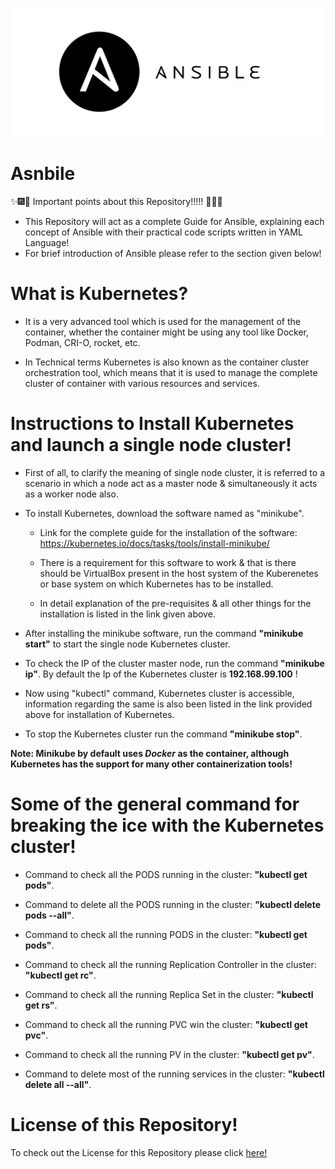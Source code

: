 ![Ansible](Images/ansible.png)

# Asnbile

:sparkles::fireworks::tada: Important points about this Repository!!!!! :tada::fireworks::sparkles:


- This Repository will act as a complete Guide for Ansible, explaining each concept of Ansible with their practical code scripts written in YAML Language!
- For brief introduction of Ansible please refer to the section given below!

# What is Kubernetes?

- It is a very advanced tool which is used for the management of the container, whether the container might be using any tool like Docker, Podman, CRI-O, rocket, etc.

- In Technical terms Kubernetes is also known as the container cluster orchestration tool, which means that it is used to manage the complete cluster of container with various resources and services.

# Instructions to Install Kubernetes and launch a single node cluster!
* First of all, to clarify the meaning of single node cluster, it is referred to a scenario in which a node act as a master node & simultaneously it acts as a worker node also.

* To install Kubernetes, download the software named as "minikube".
  * Link for the complete guide for the installation of the software: https://kubernetes.io/docs/tasks/tools/install-minikube/

  * There is a requirement for this software to work & that is there should be VirtualBox present in the host system of the Kuberenetes or base system on which Kubernetes has to be installed.
  * In detail explanation of the pre-requisites & all other things for the installation is listed in the link given above.

* After installing the minikube software, run the command **"minikube start"** to start the single node Kubernetes cluster.

* To check the IP of the cluster master node, run the command **"minikube ip"**. By default the Ip of the Kubernetes cluster is **192.168.99.100** !

* Now using "kubectl" command, Kubernetes cluster is accessible, information regarding the same is also been listed in the link provided above for installation of Kubernetes.

* To stop the Kubernetes cluster run the command **"minikube stop"**.

**Note: Minikube by default uses <i>Docker</i> as the container, although Kubernetes has the support for many other containerization tools!**


# Some of the general command for breaking the ice with the Kubernetes cluster!

* Command to check all the PODS running in the cluster: **"kubectl get pods"**.

* Command to delete all the PODS running in the cluster: **"kubectl delete pods --all"**.

* Command to check all the running PODS in the cluster: **"kubectl get pods"**.

* Command to check all the running Replication Controller in the cluster: **"kubectl get rc"**.

* Command to check all the running Replica Set in the cluster: **"kubectl get rs"**.

* Command to check all the running PVC win the cluster: **"kubectl get pvc"**.

* Command to check all the running PV in the cluster: **"kubectl get pv"**.

* Command to delete most of the running services in the cluster: **"kubectl delete all --all"**.


# License of this Repository!
To check out the License for this Repository please click [here!](https://github.com/HarshitDawar55/Kubernetes/blob/master/LICENSE)

